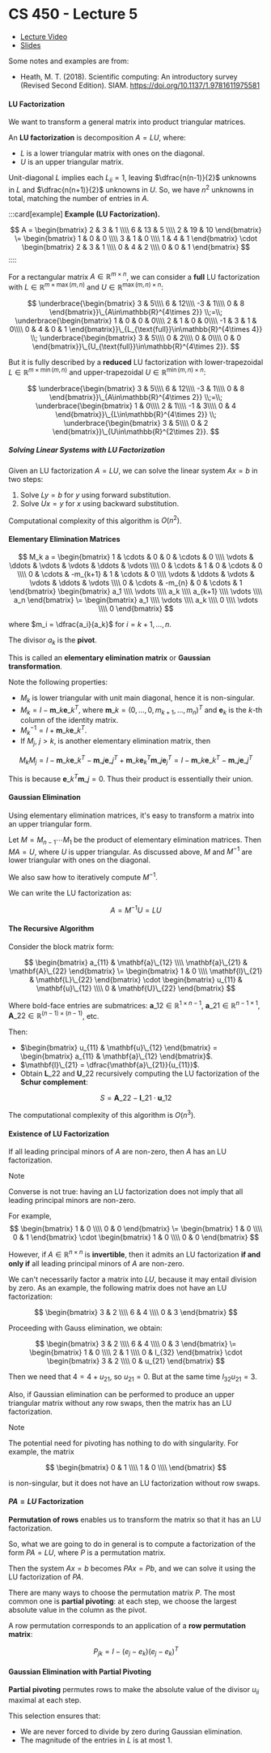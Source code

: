 # CS 450 - Lecture 5

* [Lecture Video](https://mediaspace.illinois.edu/media/t/1_tw0jek7s/330048022)
* [Slides](https://relate.cs.illinois.edu/course/cs450-s24/f/lectures/02-lecture.pdf)

Some notes and examples are from:

* Heath, M. T. (2018). Scientific computing: An introductory survey (Revised Second Edition). SIAM. https://doi.org/10.1137/1.9781611975581

#### LU Factorization

We want to transform a general matrix into product triangular matrices.

An **LU factorization** is decomposition $A = LU$, where:

- $L$ is a lower triangular matrix with ones on the diagonal.
- $U$ is an upper triangular matrix.

Unit-diagonal $L$ implies each $L_{ii} = 1$, leaving $\dfrac{n(n-1)}{2}$ 
unknowns in $L$ and $\dfrac{n(n+1)}{2}$ unknowns in $U$. So, we have
$n^2$ unknowns in total, matching the number of entries in $A$.

:::card[example]
**Example (LU Factorization).**

$$
A =
\begin{bmatrix}
2 & 3 & 1 \\\\
6 & 13 & 5 \\\\
2 & 19 & 10
\end{bmatrix}
\=
\begin{bmatrix}
1 & 0 & 0 \\\\
3 & 1 & 0 \\\\
1 & 4 & 1
\end{bmatrix}
\cdot
\begin{bmatrix}
2 & 3 & 1 \\\\
0 & 4 & 2 \\\\
0 & 0 & 1
\end{bmatrix}
$$
::::

For a rectangular matrix $A \in \mathbb{R}^{m \times n}$, we can consider a
**full** LU factorization with $L \in \mathbb{R}^{m \times \max(m, n)}$ and
$U \in \mathbb{R}^{\max(m, n) \times n}$:

$$
\underbrace{\begin{bmatrix}
 3 & 5\\\\
 6 & 12\\\\
-3 & 1\\\\
 0 & 8
\end{bmatrix}}\_{A\in\mathbb{R}^{4\times 2}}
\\;=\\;
\underbrace{\begin{bmatrix}
 1 & 0 & 0 & 0\\\\
 2 & 1 & 0 & 0\\\\
-1 & 3 & 1 & 0\\\\
 0 & 4 & 0 & 1
\end{bmatrix}}\_{L_{\text{full}}\in\mathbb{R}^{4\times 4}}
\\;
\underbrace{\begin{bmatrix}
 3 & 5\\\\
 0 & 2\\\\
 0 & 0\\\\
 0 & 0
\end{bmatrix}}\_{U_{\text{full}}\in\mathbb{R}^{4\times 2}}.
$$

But it is fully described by a **reduced** LU factorization with lower-trapezoidal $L \in \mathbb{R}^{m \times \min(m, n)}$ and 
upper-trapezoidal $U \in \mathbb{R}^{\min(m, n) \times n}$:

$$
\underbrace{\begin{bmatrix}
 3 & 5\\\\
 6 & 12\\\\
-3 & 1\\\\
 0 & 8
\end{bmatrix}}\_{A\in\mathbb{R}^{4\times 2}}
\\;=\\;
\underbrace{\begin{bmatrix}
 1 & 0\\\\
 2 & 1\\\\
-1 & 3\\\\
 0 & 4
\end{bmatrix}}\_{L\in\mathbb{R}^{4\times 2}}
\\;
\underbrace{\begin{bmatrix}
 3 & 5\\\\
 0 & 2
\end{bmatrix}}\_{U\in\mathbb{R}^{2\times 2}}.
$$

##### Solving Linear Systems with LU Factorization
Given an LU factorization $A = LU$, we can solve the linear system $Ax = b$ in two steps:

1. Solve $Ly = b$ for $y$ using forward substitution.
2. Solve $Ux = y$ for $x$ using backward substitution.

Computational complexity of this algorithm is $O(n^2)$.

#### Elementary Elimination Matrices

$$
M_k a = \begin{bmatrix}
1 & \cdots & 0 & 0 & \cdots & 0 \\\\
\vdots & \ddots & \vdots & \vdots & \ddots & \vdots \\\\
0 & \cdots & 1 & 0 & \cdots & 0 \\\\
0 & \cdots & -m_{k+1} & 1 & \cdots & 0 \\\\
\vdots & \ddots & \vdots & \vdots & \ddots & \vdots \\\\
0 & \cdots & -m_{n} & 0 & \cdots & 1
\end{bmatrix}
\begin{bmatrix}
a_1 \\\\
\vdots \\\\
a_k \\\\
a_{k+1} \\\\
\vdots \\\\
a_n
\end{bmatrix}
\=
\begin{bmatrix}
a_1 \\\\
\vdots \\\\
a_k \\\\
0 \\\\
\vdots \\\\
0
\end{bmatrix}
$$

where $m_i = \dfrac{a_i}{a_k}$ for $i = k+1, \ldots, n$.

The divisor $a_k$ is the **pivot**.

This is called an **elementary elimination matrix** or **Gaussian transformation**.

Note the following properties:
- $M_k$ is lower triangular with unit main diagonal, hence it is non-singular.
- $M_k = I - \mathbf{m}\_k \mathbf{e}\_k^T$, where $\mathbf{m}\_k = (0, \ldots, 0, m_{k+1}, \ldots, m_n)^T$ and $\mathbf{e}_k$ is the $k$-th column of the identity matrix.
- $M_k^{-1} = I + \mathbf{m}\_k \mathbf{e}\_k^T$.
- If $M_j$, $j > k$, is another elementary elimination matrix, then

$$
M_k M_j = I - \mathbf{m}\_k \mathbf{e}\_k^T - \mathbf{m}\_j \mathbf{e}\_j^T + \mathbf{m}\_k \mathbf{e}_k^T \mathbf{m}\_j \mathbf{e}_j^T = I - \mathbf{m}\_k \mathbf{e}\_k^T - \mathbf{m}\_j \mathbf{e}\_j^T
$$

This is because $\mathbf{e}\_k^T \mathbf{m}\_j = 0$. Thus their product is essentially their union.

#### Gaussian Elimination
Using elementary elimination matrices, it's easy to transform a matrix into an upper triangular form.

Let $M = M_{n-1} \cdots M_1$ be the product of elementary elimination matrices. Then $M A = U$, where $U$ is upper triangular. As discussed above, $M$ and $M^{-1}$ are lower triangular with ones on the diagonal.

We also saw how to iteratively compute $M^{-1}$.

We can write the LU factorization as:

$$
A = M^{-1} U = L U
$$

#### The Recursive Algorithm

Consider the block matrix form:

$$
\begin{bmatrix}
 a_{11} & \mathbf{a}\_{12} \\\\
    \mathbf{a}\_{21} & \mathbf{A}\_{22}
\end{bmatrix}
\=
\begin{bmatrix}
    1 & 0 \\\\
    \mathbf{l}\_{21} & \mathbf{L}\_{22}
\end{bmatrix}
\cdot
\begin{bmatrix}
 u_{11} & \mathbf{u}\_{12} \\\\
    0 & \mathbf{U}\_{22}
\end{bmatrix}
$$

Where bold-face entries are submatrices: $\mathbf{a}\_{12} \in \mathbb{R}^{1 \times n-1}$, $\mathbf{a}\_{21} \in \mathbb{R}^{n-1 \times 1}$, $\mathbf{A}\_{22} \in \mathbb{R}^{(n-1) \times (n-1)}$, etc.

Then:

- $\begin{bmatrix} u_{11} & \mathbf{u}\_{12} \end{bmatrix} = \begin{bmatrix} a_{11} & \mathbf{a}\_{12} \end{bmatrix}$.
- $\mathbf{l}\_{21} = \dfrac{\mathbf{a}\_{21}}{u_{11}}$.
- Obtain $\mathbf{L}\_{22}$ and $\mathbf{U}\_{22}$ recursively computing the LU factorization of the **Schur complement**:

$$
S = \mathbf{A}\_{22} - \mathbf{l}\_{21} \cdot \mathbf{u}\_{12}
$$

The computational complexity of this algorithm is $O(n^3)$.

#### Existence of LU Factorization

If all leading principal minors of $A$ are non-zero, then $A$ has an LU factorization.

> [!NOTE]
> Converse is not true: having an LU factorization does not imply that all leading principal minors are non-zero.
>
> For example,
> $$
> \begin{bmatrix}
> 1 & 0 \\\\
> 0 & 0
> \end{bmatrix}
> \=
> \begin{bmatrix}
> 1 & 0 \\\\
> 0 & 1
> \end{bmatrix}
> \cdot
> \begin{bmatrix}
> 1 & 0 \\\\
> 0 & 0
> \end{bmatrix}
> $$
>
> However, if $A \in \mathbb{R}^{n\times n}$ is **invertible**, then it 
> admits an LU factorization **if and only if** all leading principal
> minors of $A$ are non-zero.

We can't necessarily factor a matrix into $LU$, because it may entail
division by zero. As an example, the following matrix does not have an
LU factorization:

$$
\begin{bmatrix}
3 & 2 \\\\
6 & 4 \\\\
0 & 3
\end{bmatrix}
$$

Proceeding with Gauss elimination, we obtain:

$$
\begin{bmatrix}
3 & 2 \\\\
6 & 4 \\\\
0 & 3
\end{bmatrix}
\=
\begin{bmatrix}
1 & 0 \\\\
2 & 1 \\\\
0 & l_{32}
\end{bmatrix}
\cdot
\begin{bmatrix}
3 & 2 \\\\
0 & u_{21}
\end{bmatrix}
$$

Then we need that $4 = 4 + u_{21}$, so $u_{21} = 0$. But at the
same time $l_{32} u_{21} = 3$.

Also, if Gaussian elimination can be performed to produce an upper triangular matrix without any row swaps, then the matrix has an LU factorization.

> [!NOTE]
> The potential need for pivoting has nothing to do with 
> singularity. For example, the matrix
>
> $$
> \begin{bmatrix}
> 0 & 1 \\\\
> 1 & 0 \\\\
> \end{bmatrix}
> $$
>
> is non-singular, but it does not have an LU factorization
> without row swaps.

#### $PA = LU$ Factorization

**Permutation of rows** enables us to transform the matrix so that it has an LU factorization.

So, what we are going to do in general is to compute a factorization of the form $PA = LU$, where $P$ is a permutation matrix.

Then the system $Ax = b$ becomes $PAx = Pb$, and we can solve it using the LU factorization of $PA$.

There are many ways to choose the permutation matrix $P$. The most common one is **partial pivoting**: at each step, we choose the largest absolute value in the column as the pivot.

A row permutation corresponds to an application of a **row permutation matrix**:

$$
P_{jk} = I - (e_j - e_k)(e_j - e_k)^T
$$

#### Gaussian Elimination with Partial Pivoting

**Partial pivoting** permutes rows to make the absolute value of
the divisor $u_{ii}$ maximal at each step.

This selection ensures that:
- We are never forced to divide by zero during Gaussian elimination.
- The magnitude of the entries in $L$ is at most 1.

